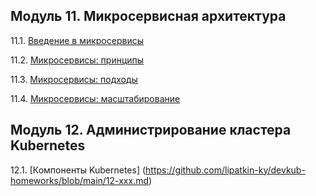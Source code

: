 ## Модуль 11. Микросервисная архитектура

11.1. [Введение в микросервисы](https://github.com/lipatkin-ky/devkub-homeworks/blob/main/11-microservices-01-intro.md)

11.2. [Микросервисы: принципы](https://github.com/lipatkin-ky/devkub-homeworks/blob/main/11-microservices-02-principles.md)

11.3. [Микросервисы: подходы](https://github.com/lipatkin-ky/devkub-homeworks/blob/main/11-microservices-03-approaches.md)

11.4. [Микросервисы: масштабирование](https://github.com/lipatkin-ky/devkub-homeworks/blob/main/11-microservices-04-scaling.md)

## Модуль 12. Администрирование кластера Kubernetes

12.1. [Компоненты Kubernetes] (https://github.com/lipatkin-ky/devkub-homeworks/blob/main/12-xxx.md)
